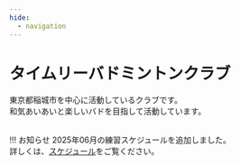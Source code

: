 ```yaml
---
hide:
  - navigation
---
```

# タイムリーバドミントンクラブ
東京都稲城市を中心に活動しているクラブです。  
和気あいあいと楽しいバドを目指して活動しています。  
</br>

!!! お知らせ
    2025年06月の練習スケジュールを追加しました。<br>
    詳しくは、[スケジュール](./schedule.md)をご覧ください。
